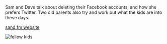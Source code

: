 Sam and Dave talk about deleting their Facebook accounts, and how she prefers Twitter. Two old parents also try and work out what the kids are into these days.

[sand.fm website](http://sand.fm)

![fellow kids](https://uploads.fireside.fm/images/2/2c1262bc-be8e-476e-92c9-7dabeb91565b/zVsj9Wj0.jpeg)
